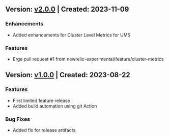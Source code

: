 ## Version: [v2.0.0](https://github.com/newrelic-experimental/nri-softwareag-ums/releases/tag/v2.0.0) | Created: 2023-11-09
### Enhancements
- Added enhancements for Cluster Level Metrics for UMS

### Features
- Erge pull request #1 from newrelic-experimental/feature/cluster-metrics

## Version: [v1.0.0](https://github.com/newrelic-experimental/nri-softwareag-ums/releases/tag/v1.0.0) | Created: 2023-08-22
### Features
- First limited feature release
- Added build automation using git Action

### Bug Fixes
- Added fix for release artifacts


